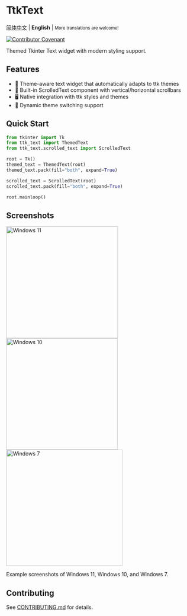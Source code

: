 <!-- Warning! This file will be included in the wheel package. Please do not use relative paths. -->

# TtkText

[简体中文](https://github.com/Jesse205/TtkText/blob/main/README_zh.md) |
**English** |
<small>More translations are welcome!</small>

[![Contributor Covenant](https://img.shields.io/badge/Contributor%20Covenant-2.1-4baaaa.svg)](https://github.com/Jesse205/TtkText/blob/main/CODE_OF_CONDUCT.md)

Themed Tkinter Text widget with modern styling support.

## Features

- 🎨 Theme-aware text widget that automatically adapts to ttk themes
- 📜 Built-in ScrolledText component with vertical/horizontal scrollbars
- 🖥️ Native integration with ttk styles and themes
- 🔄 Dynamic theme switching support

## Quick Start

```python
from tkinter import Tk
from ttk_text import ThemedText
from ttk_text.scrolled_text import ScrolledText

root = Tk()
themed_text = ThemedText(root)
themed_text.pack(fill="both", expand=True)

scrolled_text = ScrolledText(root)
scrolled_text.pack(fill="both", expand=True)

root.mainloop()
```

## Screenshots

<div>
<img src="https://github.com/Jesse205/TtkText/raw/refs/heads/main/doc/images/screenshots/windows11.webp" alt="Windows 11" width="302">
<img src="https://github.com/Jesse205/TtkText/raw/refs/heads/main/doc/images/screenshots/windows10.webp" alt="Windows 10" width="301">
<img src="https://github.com/Jesse205/TtkText/raw/refs/heads/main/doc/images/screenshots/windows7.webp" alt="Windows 7" width="314">
</div>

Example screenshots of Windows 11, Windows 10, and Windows 7.

## Contributing

See [CONTRIBUTING.md](https://github.com/Jesse205/TtkText/blob/main/CONTRIBUTING.md) for details.

